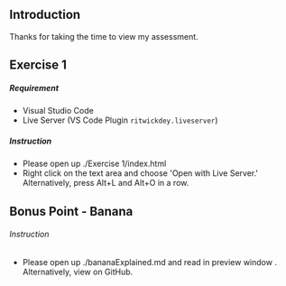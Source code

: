 Introduction
---
Thanks for taking the time to view my assessment.

Exercise 1
---

##### Requirement
- Visual Studio Code
- Live Server (VS Code Plugin `ritwickdey.liveserver`)

##### Instruction
- Please open up ./Exercise 1/index.html
- Right click on the text area and choose 'Open with Live Server.'  
Alternatively, press Alt+L and Alt+O in a row.


Bonus Point - Banana
---
###### Instruction
- Please open up ./bananaExplained.md and read in preview window  .
Alternatively, view on GitHub.


